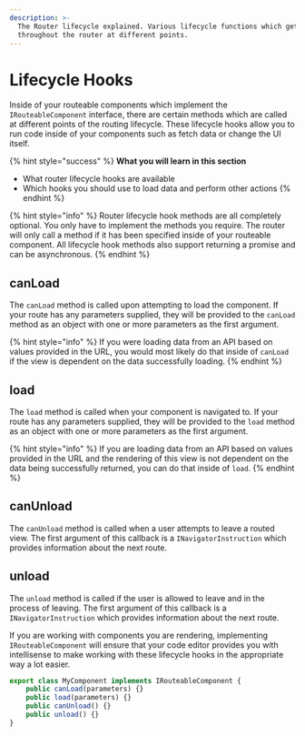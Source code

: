 ```yaml
---
description: >-
  The Router lifecycle explained. Various lifecycle functions which get called
  throughout the router at different points.
---
```


# Lifecycle Hooks

Inside of your routeable components which implement the `IRouteableComponent` interface, there are certain methods which are called at different points of the routing lifecycle. These lifecycle hooks allow you to run code inside of your components such as fetch data or change the UI itself.

{% hint style="success" %}
**What you will learn in this section**

* What router lifecycle hooks are available
* Which hooks you should use to load data and perform other actions
{% endhint %}

{% hint style="info" %}
Router lifecycle hook methods are all completely optional. You only have to implement the methods you require. The router will only call a method if it has been specified inside of your routeable component. All lifecycle hook methods also support returning a promise and can be asynchronous.
{% endhint %}

## **canLoad**

The `canLoad` method is called upon attempting to load the component. If your route has any parameters supplied, they will be provided to the `canLoad` method as an object with one or more parameters as the first argument.

{% hint style="info" %}
If you were loading data from an API based on values provided in the URL, you would most likely do that inside of `canLoad` if the view is dependent on the data successfully loading.
{% endhint %}

## **load**

The `load` method is called when your component is navigated to. If your route has any parameters supplied, they will be provided to the `load` method as an object with one or more parameters as the first argument.

{% hint style="info" %}
If you are loading data from an API based on values provided in the URL and the rendering of this view is not dependent on the data being successfully returned, you can do that inside of `load`.
{% endhint %}

## **canUnload**

The `canUnload` method is called when a user attempts to leave a routed view. The first argument of this callback is a `INavigatorInstruction` which provides information about the next route.

## **unload**

The `unload` method is called if the user is allowed to leave and in the process of leaving. The first argument of this callback is a `INavigatorInstruction` which provides information about the next route.

If you are working with components you are rendering, implementing `IRouteableComponent` will ensure that your code editor provides you with intellisense to make working with these lifecycle hooks in the appropriate way a lot easier.

```typescript
export class MyComponent implements IRouteableComponent {
    public canLoad(parameters) {}
    public load(parameters) {}
    public canUnload() {}
    public unload() {}
}
```
